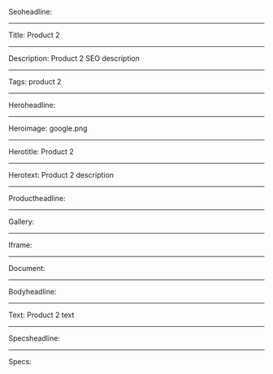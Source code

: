 Seoheadline:

----

Title: Product 2

----

Description: Product 2 SEO description

----

Tags: product 2

----

Heroheadline:

----

Heroimage: google.png

----

Herotitle: Product 2

----

Herotext: Product 2 description

----

Productheadline:

----

Gallery:

----

Iframe: 

----

Document:

----

Bodyheadline:

----

Text: Product 2 text

----

Specsheadline:

----

Specs:
